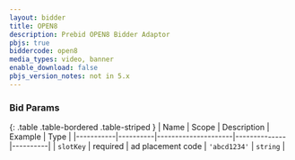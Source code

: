 ```yaml
---
layout: bidder
title: OPEN8
description: Prebid OPEN8 Bidder Adaptor
pbjs: true
biddercode: open8
media_types: video, banner
enable_download: false
pbjs_version_notes: not in 5.x
---
```


### Bid Params

{: .table .table-bordered .table-striped }
| Name      | Scope    | Description         | Example      | Type     |
|-----------|----------|---------------------|--------------|----------|
| `slotKey` | required | ad placement code   | `'abcd1234'` | `string` |
